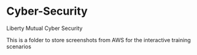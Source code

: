 # Cyber-Security
Liberty Mutual Cyber Security 

This is a folder to store screenshots from AWS for the interactive training scenarios
